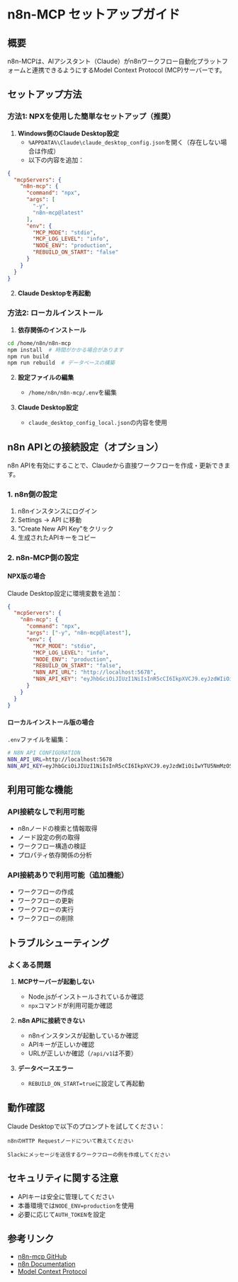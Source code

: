 # n8n-MCP セットアップガイド

## 概要
n8n-MCPは、AIアシスタント（Claude）がn8nワークフロー自動化プラットフォームと連携できるようにするModel Context Protocol (MCP)サーバーです。

## セットアップ方法

### 方法1: NPXを使用した簡単なセットアップ（推奨）

1. **Windows側のClaude Desktop設定**
   - `%APPDATA%\Claude\claude_desktop_config.json`を開く（存在しない場合は作成）
   - 以下の内容を追加：

```json
{
  "mcpServers": {
    "n8n-mcp": {
      "command": "npx",
      "args": [
        "-y",
        "n8n-mcp@latest"
      ],
      "env": {
        "MCP_MODE": "stdio",
        "MCP_LOG_LEVEL": "info",
        "NODE_ENV": "production",
        "REBUILD_ON_START": "false"
      }
    }
  }
}
```

2. **Claude Desktopを再起動**

### 方法2: ローカルインストール

1. **依存関係のインストール**
```bash
cd /home/n8n/n8n-mcp
npm install  # 時間がかかる場合があります
npm run build
npm run rebuild  # データベースの構築
```

2. **設定ファイルの編集**
   - `/home/n8n/n8n-mcp/.env`を編集

3. **Claude Desktop設定**
   - `claude_desktop_config_local.json`の内容を使用

## n8n APIとの接続設定（オプション）

n8n APIを有効にすることで、Claudeから直接ワークフローを作成・更新できます。

### 1. n8n側の設定

1. n8nインスタンスにログイン
2. Settings → API に移動
3. "Create New API Key"をクリック
4. 生成されたAPIキーをコピー

### 2. n8n-MCP側の設定

#### NPX版の場合
Claude Desktop設定に環境変数を追加：

```json
{
  "mcpServers": {
    "n8n-mcp": {
      "command": "npx",
      "args": ["-y", "n8n-mcp@latest"],
      "env": {
        "MCP_MODE": "stdio",
        "MCP_LOG_LEVEL": "info",
        "NODE_ENV": "production",
        "REBUILD_ON_START": "false",
        "N8N_API_URL": "http://localhost:5678",
        "N8N_API_KEY": "eyJhbGciOiJIUzI1NiIsInR5cCI6IkpXVCJ9.eyJzdWIiOiIwYTU5NmMzOS01YWNhLTQxOTgtOGYxMS0xZmQ0N2EwOTExZWQiLCJpc3MiOiJuOG4iLCJhdWQiOiJwdWJsaWMtYXBpIiwiaWF0IjoxNzU1OTE3MjMwfQ.m9mqWEab3uhis4X13xsqr2alkdk34x1UFLJmC5_5qyU"
      }
    }
  }
}
```

#### ローカルインストール版の場合
`.env`ファイルを編集：

```bash
# N8N API CONFIGURATION
N8N_API_URL=http://localhost:5678
N8N_API_KEY=eyJhbGciOiJIUzI1NiIsInR5cCI6IkpXVCJ9.eyJzdWIiOiIwYTU5NmMzOS01YWNhLTQxOTgtOGYxMS0xZmQ0N2EwOTExZWQiLCJpc3MiOiJuOG4iLCJhdWQiOiJwdWJsaWMtYXBpIiwiaWF0IjoxNzU1OTE3MjMwfQ.m9mqWEab3uhis4X13xsqr2alkdk34x1UFLJmC5_5qyU
```

## 利用可能な機能

### API接続なしで利用可能
- n8nノードの検索と情報取得
- ノード設定の例の取得
- ワークフロー構造の検証
- プロパティ依存関係の分析

### API接続ありで利用可能（追加機能）
- ワークフローの作成
- ワークフローの更新
- ワークフローの実行
- ワークフローの削除

## トラブルシューティング

### よくある問題

1. **MCPサーバーが起動しない**
   - Node.jsがインストールされているか確認
   - `npx`コマンドが利用可能か確認

2. **n8n APIに接続できない**
   - n8nインスタンスが起動しているか確認
   - APIキーが正しいか確認
   - URLが正しいか確認（`/api/v1`は不要）

3. **データベースエラー**
   - `REBUILD_ON_START=true`に設定して再起動

## 動作確認

Claude Desktopで以下のプロンプトを試してください：

```
n8nのHTTP Requestノードについて教えてください
```

```
Slackにメッセージを送信するワークフローの例を作成してください
```

## セキュリティに関する注意

- APIキーは安全に管理してください
- 本番環境では`NODE_ENV=production`を使用
- 必要に応じて`AUTH_TOKEN`を設定

## 参考リンク

- [n8n-mcp GitHub](https://github.com/czlonkowski/n8n-mcp)
- [n8n Documentation](https://docs.n8n.io)
- [Model Context Protocol](https://github.com/anthropics/mcp)